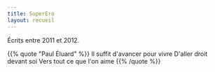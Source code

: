 ```yaml
---
title: SuperEro
layout: recueil
---
```


Écrits entre 2011 et 2012.

{{% quote "Paul Éluard" %}}
Il suffit d'avancer pour vivre
D'aller droit devant soi
Vers tout ce que l'on aime
{{% /quote %}}
